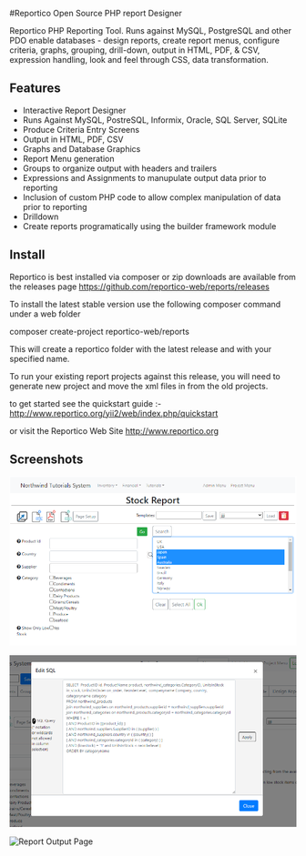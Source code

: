 #Reportico Open Source PHP report Designer

Reportico PHP Reporting Tool. Runs against MySQL, PostgreSQL and other PDO enable databases - 
design reports, create report menus, configure criteria, graphs, grouping, drill-down, output in HTML, PDF, & CSV, expression handling, look and feel through CSS, data transformation.

## Features

- Interactive Report Designer
- Runs Against MySQL, PostreSQL, Informix, Oracle, SQL Server, SQLite
- Produce Criteria Entry Screens
- Output in HTML, PDF, CSV
- Graphs and Database Graphics
- Report Menu generation
- Groups to organize output with headers and trailers
- Expressions and Assignments to manupulate output data prior to reporting
- Inclusion of custom PHP code to allow complex manipulation of data prior to reporting
- Drilldown
- Create reports programatically using the builder framework module

## Install

Reportico is best installed via composer or zip downloads are available from the releases page https://github.com/reportico-web/reports/releases

To install the latest stable version use the following composer command under a web folder

composer create-project reportico-web/reports <optional-installation-folder>

This will create a reportico folder with the latest release and with your specified name.

To run your existing report projects against this release, you will need to generate new project and move the xml files in from the old projects. 

to get started see the quickstart guide :-
http://www.reportico.org/yii2/web/index.php/quickstart

or visit the Reportico Web Site
http://www.reportico.org

## Screenshots

![Criteria Page](/assets/images/reportico_prepare.png?raw=true "Criteria Page")


![Edit Query Page](/assets/images/reportico_sql.png?raw=true "Edit Query Page")


![Report Output Page](/images/reportico_output.png?raw=true "Report Output Page")
